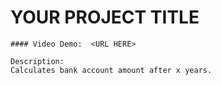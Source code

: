# YOUR PROJECT TITLE

    #### Video Demo:  <URL HERE>

    Description:
    Calculates bank account amount after x years.
